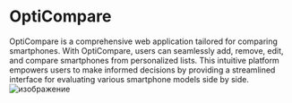 # OptiCompare
OptiCompare is a comprehensive web application tailored for comparing smartphones. 
With OptiCompare, users can seamlessly add, remove, edit, and compare smartphones from personalized lists. 
This intuitive platform empowers users to make informed decisions by providing a streamlined interface for evaluating various smartphone models side by side.
![изображение](https://github.com/trenbolone-acetate/OptiCompare/assets/117907678/d1f7d216-8983-4d0d-80a7-aa468141449a)
 
